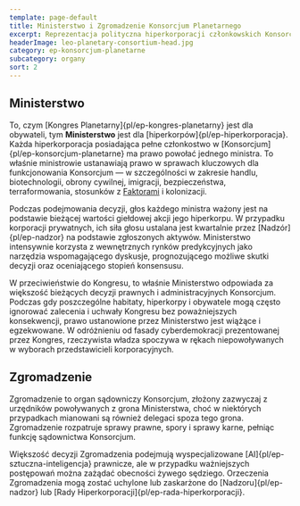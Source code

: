 ```yaml
---
template: page-default
title: Ministerstwo i Zgromadzenie Konsorcjum Planetarnego
excerpt: Reprezentacja polityczna hiperkorporacji członkowskich Konsorcjum Planetarnego
headerImage: leo-planetary-consortium-head.jpg
category: ep-konsorcjum-planetarne
subcategory: organy
sort: 2
---
```

## Ministerstwo

To, czym [Kongres Planetarny]{pl/ep-kongres-planetarny} jest dla obywateli, tym **Ministerstwo** jest dla [hiperkorpów]{pl/ep-hiperkorporacja}. Każda hiperkorporacja posiadająca pełne członkostwo w [Konsorcjum]{pl/ep-konsorcjum-planetarne} ma prawo powołać jednego ministra. To właśnie ministrowie ustanawiają prawo w sprawach kluczowych dla funkcjonowania Konsorcjum — w szczególności w zakresie handlu, biotechnologii, obrony cywilnej, imigracji, bezpieczeństwa, terraformowania, stosunków z [Faktorami](#) i kolonizacji.

Podczas podejmowania decyzji, głos każdego ministra ważony jest na podstawie bieżącej wartości giełdowej akcji jego hiperkorpu. W przypadku korporacji prywatnych, ich siła głosu ustalana jest kwartalnie przez [Nadzór]{pl/ep-nadzor} na podstawie zgłoszonych aktywów. Ministerstwo intensywnie korzysta z wewnętrznych rynków predykcyjnych jako narzędzia wspomagającego dyskusje, prognozującego możliwe skutki decyzji oraz oceniającego stopień konsensusu.

W przeciwieństwie do Kongresu, to właśnie Ministerstwo odpowiada za większość bieżących decyzji prawnych i administracyjnych Konsorcjum. Podczas gdy poszczególne habitaty, hiperkorpy i obywatele mogą często ignorować zalecenia i uchwały Kongresu bez poważniejszych konsekwencji, prawo ustanowione przez Ministerstwo jest wiążące i egzekwowane. W odróżnieniu od fasady cyberdemokracji prezentowanej przez Kongres, rzeczywista władza spoczywa w rękach niepowoływanych w wyborach przedstawicieli korporacyjnych.

## Zgromadzenie

Zgromadzenie to organ sądowniczy Konsorcjum, złożony zazwyczaj z urzędników powoływanych z grona Ministerstwa, choć w niektórych przypadkach mianowani są również delegaci spoza tego grona. Zgromadzenie rozpatruje sprawy prawne, spory i sprawy karne, pełniąc funkcję sądownictwa Konsorcjum.

Większość decyzji Zgromadzenia podejmują wyspecjalizowane [AI]{pl/ep-sztuczna-inteligencja} prawnicze, ale w przypadku ważniejszych postępowań można zażądać obecności żywego sędziego. Orzeczenia Zgromadzenia mogą zostać uchylone lub zaskarżone do [Nadzoru]{pl/ep-nadzor} lub [Rady Hiperkorporacji]{pl/ep-rada-hiperkorporacji}.
